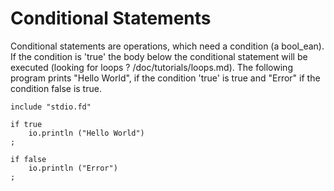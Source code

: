 # Conditional Statements

Conditional statements are operations, which need a condition (a bool\_ean).
If the condition is 'true' the body below the conditional statement will be
executed (looking for loops ? /doc/tutorials/loops.md). The following program
prints "Hello World", if the condition 'true' is true and "Error" if the
condition false is true.

```
include "stdio.fd"

if true
	io.println ("Hello World")
;

if false
	io.println ("Error")
;
```
